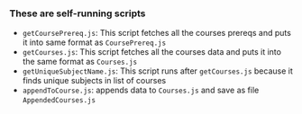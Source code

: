### These are self-running scripts
- `getCoursePrereq.js`: This script fetches all the courses prereqs and puts it into same format as `CoursePrereq.js`
- `getCourses.js`: This script fetches all the courses data and puts it into the same format as `Courses.js`
- `getUniqueSubjectName.js`: This script runs after `getCourses.js` because it finds unique subjects in list of courses
- `appendToCourse.js`: appends data to `Courses.js` and save as file `AppendedCourses.js`